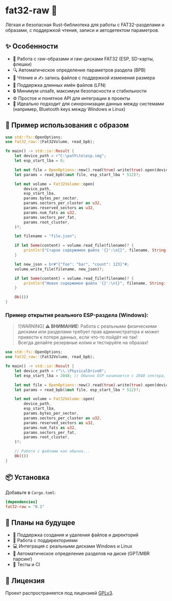 # fat32-raw 🚀
Лёгкая и безопасная Rust-библиотека для работы с FAT32-разделами и образами, с поддержкой чтения, записи и автодетектом параметров.

## ✨ Особенности

- 💾 Работа с raw-образами и raw-дисками FAT32 (ESP, SD-карты, флешки)  
- 🔍 Автоматическое определение параметров раздела (BPB)  
- 📖 Чтение и ✍️ запись файлов с поддержкой изменения размера  
- 📝 Поддержка длинных имён файлов (LFN)  
- 🔒 Минимум unsafe, максимум безопасности и стабильности  
- ⚙️ Простое и понятное API для интеграции в проекты  
- 🔄 Идеально подходит для синхронизации данных между системами (например, Bluetooth keys между Windows и Linux)

## 🚀 Пример использования с образом
```rust
use std::fs::OpenOptions;
use fat32_raw::{Fat32Volume, read_bpb};

fn main() -> std::io::Result {
    let device_path = r"C:\path\to\esp.img";
    let esp_start_lba = 0;

    let mut file = OpenOptions::new().read(true).write(true).open(device_path)?;
    let params = read_bpb(&mut file, esp_start_lba * 512)?;

    let mut volume = Fat32Volume::open(
        device_path,
        esp_start_lba,
        params.bytes_per_sector,
        params.sectors_per_cluster as u32,
        params.reserved_sectors as u32,
        params.num_fats as u32,
        params.sectors_per_fat,
        params.root_cluster,
    )?;

    let filename = "file.json";

    if let Some(content) = volume.read_file(filename)? {
        println!("Старое содержимое файла '{}':\n{}", filename, String::from_utf8_lossy(&content));
    }

    let new_json = br#"{"foo": "bar", "count": 123}"#;
    volume.write_file(filename, new_json)?;

    if let Some(content) = volume.read_file(filename)? {
        println!("Новое содержимое файла '{}':\n{}", filename, String::from_utf8_lossy(&content));
    }

    Ok(())
}
```

### Пример открытия реального ESP-раздела (Windows):
> ![WARNING] **⚠️ ВНИМАНИЕ:** 
> Работа с реальными физическими дисками или разделами требует прав администратора и может привести к потере данных, если что-то пойдёт не так!  
> Всегда делайте резервные копии и тестируйте на образах!  

```rust
use std::fs::OpenOptions;
use fat32_raw::{Fat32Volume, read_bpb};

fn main() -> std::io::Result {
    let device_path = r"\\.\PhysicalDrive0";
    let esp_start_lba = 2048; // Обычно ESP начинается с 2048 сектора, уточните для вашего диска

    let mut file = OpenOptions::new().read(true).write(true).open(device_path)?;
    let params = read_bpb(&mut file, esp_start_lba * 512)?;

    let mut volume = Fat32Volume::open(
        device_path,
        esp_start_lba,
        params.bytes_per_sector,
        params.sectors_per_cluster as u32,
        params.reserved_sectors as u32,
        params.num_fats as u32,
        params.sectors_per_fat,
        params.root_cluster,
    )?;

    // Работа с файлами как обычно...
    Ok(())
}
```

## 📦 Установка
Добавьте в `Cargo.toml`:
```ini
[dependencies]
fat32-raw = "0.1"
```

## 🚧 Планы на будущее
- 📂 Поддержка создания и удаления файлов и директорий  
- 📁 Работа с поддиректориями  
- 💻 Интеграция с реальными дисками Windows и Linux  
- 🧩 Автоматическое определение разделов на диске (GPT/MBR парсинг)  
- 🧪 Тесты и CI

## 📄 Лицензия
Проект распространяется под лицензией [GPLv3](./LICENSE).
